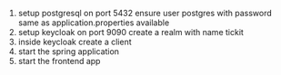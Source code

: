 1. setup postgresql on port 5432 ensure user postgres with password same as application.properties available 
2. setup keycloak on port 9090 create a realm with name tickit
3. inside keycloak create a client 
4. start the spring application 
5. start the frontend app